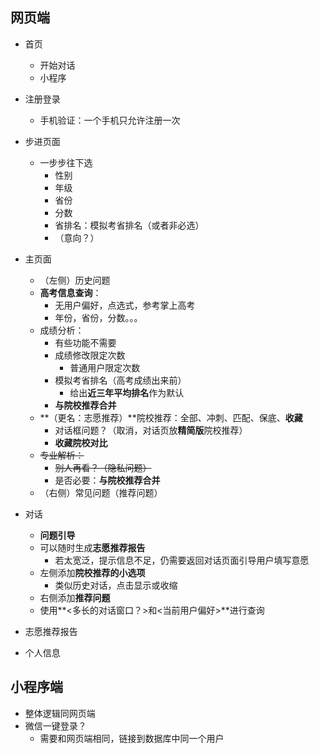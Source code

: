 ## 网页端

- 首页
  - 开始对话
  - 小程序
- 注册登录
  - 手机验证：一个手机只允许注册一次

- 步进页面
  - 一步步往下选
    - 性别
    - 年级
    - 省份
    - 分数
    - 省排名：模拟考省排名（或者非必选）
    - （意向？）
- 主页面
  - （左侧）历史问题
  - **高考信息查询**：
    - 无用户偏好，点选式，参考掌上高考
    - 年份，省份，分数。。。
  - 成绩分析：
    - 有些功能不需要
    - 成绩修改限定次数
      - 普通用户限定次数
    - 模拟考省排名（高考成绩出来前）
      - 给出**近三年平均排名**作为默认
    - **与院校推荐合并**
  - **（更名：志愿推荐）**院校推荐：全部、冲刺、匹配、保底、**收藏**
    - 对话框问题？（取消，对话页放**精简版**院校推荐）
    - **收藏院校对比**
  - ~~专业解析：~~
    - ~~别人再看？（隐私问题）~~
    - 是否必要：**与院校推荐合并**
  - （右侧）常见问题（推荐问题）
- 对话
  - **问题引导**
  - 可以随时生成**志愿推荐报告**
    - 若太宽泛，提示信息不足，仍需要返回对话页面引导用户填写意愿
  - 左侧添加**院校推荐的小选项**
    - 类似历史对话，点击显示或收缩
  - 右侧添加**推荐问题**
  - 使用**<多长的对话窗口？>和<当前用户偏好>**进行查询

- 志愿推荐报告
- 个人信息

## 小程序端

- 整体逻辑同网页端
- 微信一键登录？
  - 需要和网页端相同，链接到数据库中同一个用户